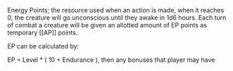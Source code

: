 Energy Points; the resource used when an action is made, when it reaches 0, the creature will go unconscious until they awake in 1d6 hours. Each turn of combat a creature will be given an allotted amount of EP points as temporary [[AP]] points.

EP can be calculated by: 

EP = Level * ( 10 + Endurance ), then any bonuses that player may have